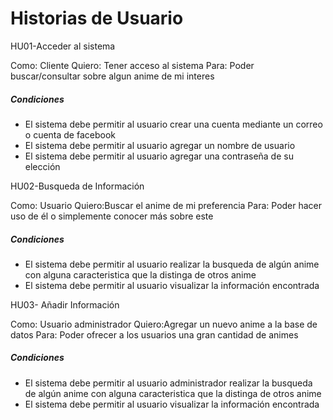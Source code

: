 # Historias de Usuario

HU01-Acceder al sistema

Como: Cliente  Quiero: Tener acceso al sistema Para: Poder buscar/consultar sobre algun anime de mi interes

##### Condiciones
- El sistema debe permitir al usuario crear una cuenta mediante un correo o cuenta de facebook
- El sistema debe permitir al usuario agregar un nombre de usuario
- El sistema debe permitir al usuario agregar una contraseña de su elección


HU02-Busqueda de Información

Como: Usuario Quiero:Buscar el anime de mi preferencia Para: Poder hacer uso de él o simplemente conocer más sobre este

##### Condiciones
- El sistema debe permitir al usuario realizar la busqueda de algún anime con alguna caracteristica que la distinga de otros anime
- El sistema debe permitir al usuario visualizar la información encontrada


HU03- Añadir Información

Como: Usuario administrador Quiero:Agregar un nuevo anime a la base de datos Para: Poder ofrecer a los usuarios una gran cantidad de animes

##### Condiciones
- El sistema debe permitir al usuario administrador realizar la busqueda de algún anime con alguna caracteristica que la distinga de otros anime
- El sistema debe permitir al usuario visualizar la información encontrada